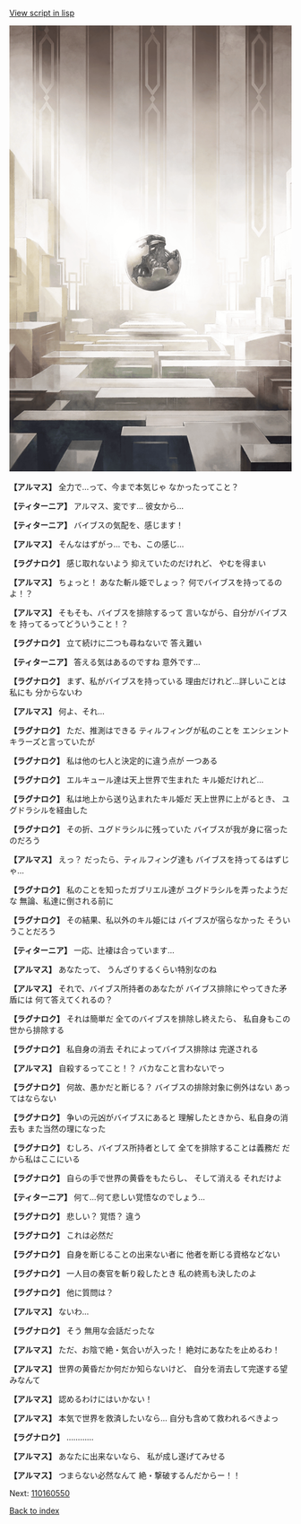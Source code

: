 [View script in lisp](../scripts/110160541.txt)

![abyss_room.png](../images/backgrounds/abyss_room.png)

**【アルマス】**
全力で…って、今まで本気じゃ
なかったってこと？

**【ティターニア】**
アルマス、変です…
彼女から…

**【ティターニア】**
バイブスの気配を、感じます！

**【アルマス】**
そんなはずがっ…
でも、この感じ…

**【ラグナロク】**
感じ取れないよう
抑えていたのだけれど、
やむを得まい

**【アルマス】**
ちょっと！
あなた斬ル姫でしょっ？
何でバイブスを持ってるのよ！？

**【アルマス】**
そもそも、バイブスを排除するって
言いながら、自分がバイブスを
持ってるってどういうこと！？

**【ラグナロク】**
立て続けに二つも尋ねないで
答え難い

**【ティターニア】**
答える気はあるのですね
意外です…

**【ラグナロク】**
まず、私がバイブスを持っている
理由だけれど…詳しいことは私にも
分からないわ

**【アルマス】**
何よ、それ…

**【ラグナロク】**
ただ、推測はできる
ティルフィングが私のことを
エンシェントキラーズと言っていたが

**【ラグナロク】**
私は他の七人と決定的に違う点が
一つある

**【ラグナロク】**
エルキュール達は天上世界で生まれた
キル姫だけれど…

**【ラグナロク】**
私は地上から送り込まれたキル姫だ
天上世界に上がるとき、
ユグドラシルを経由した

**【ラグナロク】**
その折、ユグドラシルに残っていた
バイブスが我が身に宿ったのだろう

**【アルマス】**
えっ？
だったら、ティルフィング達も
バイブスを持ってるはずじゃ…

**【ラグナロク】**
私のことを知ったガブリエル達が
ユグドラシルを弄ったようだな
無論、私達に倒される前に

**【ラグナロク】**
その結果、私以外のキル姫には
バイブスが宿らなかった
そういうことだろう

**【ティターニア】**
一応、辻褄は合っています…

**【アルマス】**
あなたって、
うんざりするくらい特別なのね

**【アルマス】**
それで、バイブス所持者のあなたが
バイブス排除にやってきた矛盾には
何て答えてくれるの？

**【ラグナロク】**
それは簡単だ
全てのバイブスを排除し終えたら、
私自身もこの世から排除する

**【ラグナロク】**
私自身の消去
それによってバイブス排除は
完遂される

**【アルマス】**
自殺するってこと！？
バカなこと言わないでっ

**【ラグナロク】**
何故、愚かだと断じる？
バイブスの排除対象に例外はない
あってはならない

**【ラグナロク】**
争いの元凶がバイブスにあると
理解したときから、私自身の消去も
また当然の理になった

**【ラグナロク】**
むしろ、バイブス所持者として
全てを排除することは義務だ
だから私はここにいる

**【ラグナロク】**
自らの手で世界の黄昏をもたらし、
そして消える
それだけよ

**【ティターニア】**
何て…何て悲しい覚悟なのでしょう…

**【ラグナロク】**
悲しい？
覚悟？
違う

**【ラグナロク】**
これは必然だ

**【ラグナロク】**
自身を断じることの出来ない者に
他者を断じる資格などない

**【ラグナロク】**
一人目の奏官を斬り殺したとき
私の終焉も決したのよ

**【ラグナロク】**
他に質問は？

**【アルマス】**
ないわ…

**【ラグナロク】**
そう
無用な会話だったな

**【アルマス】**
ただ、お陰で絶・気合いが入った！
絶対にあなたを止めるわ！

**【アルマス】**
世界の黄昏だか何だか知らないけど、
自分を消去して完遂する望みなんて

**【アルマス】**
認めるわけにはいかない！

**【アルマス】**
本気で世界を救済したいなら…
自分も含めて救われるべきよっ

**【ラグナロク】**
…………

**【アルマス】**
あなたに出来ないなら、
私が成し遂げてみせる

**【アルマス】**
つまらない必然なんて
絶・撃破するんだからー！！

Next: [110160550](110160550.md)

[Back to index](index.md)
